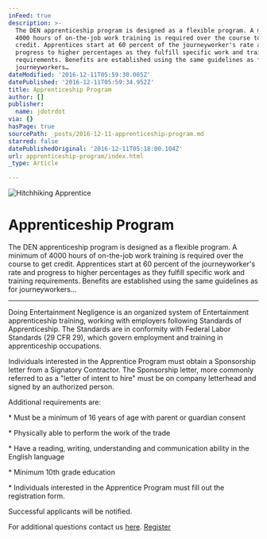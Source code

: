 ```yaml
---
inFeed: true
description: >-
  The DEN apprenticeship program is designed as a flexible program. A minimum of
  4000 hours of on-the-job work training is required over the course to get
  credit. Apprentices start at 60 percent of the journeyworker's rate and
  progress to higher percentages as they fulfill specific work and training
  requirements. Benefits are established using the same guidelines as for
  journeyworkers…
dateModified: '2016-12-11T05:59:30.005Z'
datePublished: '2016-12-11T05:59:34.952Z'
title: Apprenticeship Program
author: []
publisher:
  name: jdotrdot
via: {}
hasPage: true
sourcePath: _posts/2016-12-11-apprenticeship-program.md
starred: false
datePublishedOriginal: '2016-12-11T05:18:00.104Z'
url: apprenticeship-program/index.html
_type: Article

---
```

![Hitchhiking Apprentice](https://the-grid-user-content.s3-us-west-2.amazonaws.com/4d033ba3-7daa-435c-b45e-4c0a0f92eef7.png)

# Apprenticeship Program

The DEN apprenticeship program is designed as a flexible program. A minimum of 4000 hours of on-the-job work training is required over the course to get credit. Apprentices start at 60 percent of the journeyworker's rate and progress to higher percentages as they fulfill specific work and training requirements. Benefits are established using the same guidelines as for journeyworkers...

---

Doing Entertainment Negligence is an organized system of Entertainment apprenticeship training, working with employers following Standards of Apprenticeship. The Standards are in conformity with Federal Labor Standards (29 CFR 29), which govern employment and training in apprenticeship occupations.

Individuals interested in the Apprentice Program must obtain a Sponsorship letter from a Signatory Contractor. The Sponsorship letter, more commonly referred to as a "letter of intent to hire" must be on company letterhead and signed by an authorized person.

Additional requirements are:

\* Must be a minimum of 16 years of age with parent or guardian consent

\* Physically able to perform the work of the trade

\* Have a reading, writing, understanding and communication ability in the English language

\* Minimum 10th grade education

\* Individuals interested in the Apprentice Program must fill out the registration form.

Successful applicants will be notified.

For additional questions contact us [here][0].
[Register][1]

[0]: http://ambassadorofstylejr@gmail.com/ "contact email"
[1]: https://dentv.typeform.com/to/GSLANq